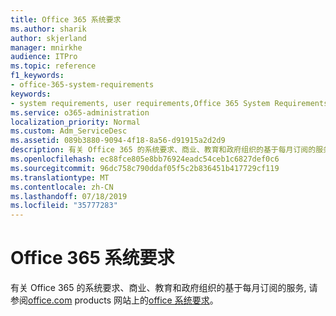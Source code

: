 ```yaml
---
title: Office 365 系统要求
ms.author: sharik
author: skjerland
manager: mnirkhe
audience: ITPro
ms.topic: reference
f1_keywords:
- office-365-system-requirements
keywords:
- system requirements, user requirements,Office 365 System Requirements
ms.service: o365-administration
localization_priority: Normal
ms.custom: Adm_ServiceDesc
ms.assetid: 089b3880-9094-4f18-8a56-d91915a2d2d9
description: 有关 Office 365 的系统要求、商业、教育和政府组织的基于每月订阅的服务, 请参阅 office.com products 网站上的 Office 系统要求。
ms.openlocfilehash: ec88fce805e8bb76924eadc54ceb1c6827def0c6
ms.sourcegitcommit: 96dc758c790ddaf05f5c2b836451b417729cf119
ms.translationtype: MT
ms.contentlocale: zh-CN
ms.lasthandoff: 07/18/2019
ms.locfileid: "35777283"
---
```

# <a name="office-365-system-requirements"></a>Office 365 系统要求

有关 Office 365 的系统要求、商业、教育和政府组织的基于每月订阅的服务, 请参阅[office.com](http://go.microsoft.com/fwlink/?LinkID=509817&amp;clcid=0x409) products 网站上的[office 系统要求](http://go.microsoft.com/fwlink/?LinkID=626095&amp;clcid=0x409)。 
  


